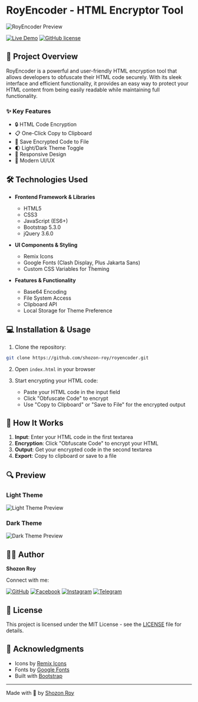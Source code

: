 # RoyEncoder - HTML Encryptor Tool

![RoyEncoder Preview](https://i.ibb.co/placeholder-image.png)

[![Live Demo](https://img.shields.io/badge/Live-Demo-brightgreen.svg)](https://your-live-link-here)
[![GitHub license](https://img.shields.io/github/license/shozon-roy/royencoder)](https://github.com/shozon-roy/royencoder/blob/main/LICENSE)

## 🚀 Project Overview

RoyEncoder is a powerful and user-friendly HTML encryption tool that allows developers to obfuscate their HTML code securely. With its sleek interface and efficient functionality, it provides an easy way to protect your HTML content from being easily readable while maintaining full functionality.

### ✨ Key Features

- 🔒 HTML Code Encryption
- 📋 One-Click Copy to Clipboard
- 💾 Save Encrypted Code to File
- 🌓 Light/Dark Theme Toggle
- 📱 Responsive Design
- 🎨 Modern UI/UX

## 🛠️ Technologies Used

- **Frontend Framework & Libraries**
  - HTML5
  - CSS3
  - JavaScript (ES6+)
  - Bootstrap 5.3.0
  - jQuery 3.6.0

- **UI Components & Styling**
  - Remix Icons
  - Google Fonts (Clash Display, Plus Jakarta Sans)
  - Custom CSS Variables for Theming

- **Features & Functionality**
  - Base64 Encoding
  - File System Access
  - Clipboard API
  - Local Storage for Theme Preference

## 💻 Installation & Usage

1. Clone the repository:
```bash
git clone https://github.com/shozon-roy/royencoder.git
```

2. Open `index.html` in your browser

3. Start encrypting your HTML code:
   - Paste your HTML code in the input field
   - Click "Obfuscate Code" to encrypt
   - Use "Copy to Clipboard" or "Save to File" for the encrypted output

## 🌟 How It Works

1. **Input**: Enter your HTML code in the first textarea
2. **Encryption**: Click "Obfuscate Code" to encrypt your HTML
3. **Output**: Get your encrypted code in the second textarea
4. **Export**: Copy to clipboard or save to a file

## 🔍 Preview

### Light Theme
![Light Theme Preview](https://i.ibb.co/placeholder-light-theme.png)

### Dark Theme
![Dark Theme Preview](https://i.ibb.co/placeholder-dark-theme.png)

## 👨‍💻 Author

**Shozon Roy**

Connect with me:

[![GitHub](https://img.shields.io/badge/GitHub-100000?style=for-the-badge&logo=github&logoColor=white)](https://github.com/shozon-roy)
[![Facebook](https://img.shields.io/badge/Facebook-1877F2?style=for-the-badge&logo=facebook&logoColor=white)](https://facebook.com/shozon.roy.dev)
[![Instagram](https://img.shields.io/badge/Instagram-E4405F?style=for-the-badge&logo=instagram&logoColor=white)](https://instagram.com/shozon.roy.dev)
[![Telegram](https://img.shields.io/badge/Telegram-2CA5E0?style=for-the-badge&logo=telegram&logoColor=white)](https://t.me/shozon_tech)

## 📄 License

This project is licensed under the MIT License - see the [LICENSE](LICENSE) file for details.

## 🙏 Acknowledgments

- Icons by [Remix Icons](https://remixicon.com/)
- Fonts by [Google Fonts](https://fonts.google.com/)
- Built with [Bootstrap](https://getbootstrap.com/)

---

Made with 💖 by [Shozon Roy](https://t.me/shozon_tech)
